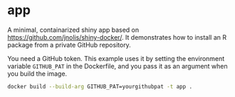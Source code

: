 # app

A minimal, containarized shiny app based on https://github.com/jnolis/shiny-docker/. It demonstrates how to install an R package from a private GitHub repository. 

You need a GitHub token. This example uses it by setting the environment variable `GITHUB_PAT` in the Dockerfile, and you pass it as an argument when you build the image.

```bash
docker build --build-arg GITHUB_PAT=yourgithubpat -t app .
```


